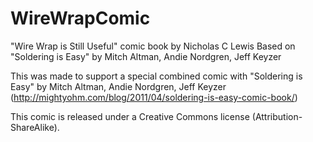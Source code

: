 WireWrapComic
=============

"Wire Wrap is Still Useful" comic book by Nicholas C Lewis
Based on "Soldering is Easy" by Mitch Altman, Andie Nordgren, Jeff Keyzer

This was made to support a special combined comic with "Soldering is Easy" by Mitch Altman, Andie Nordgren, Jeff Keyzer
(http://mightyohm.com/blog/2011/04/soldering-is-easy-comic-book/)

This comic is released under a Creative Commons license (Attribution-ShareAlike).